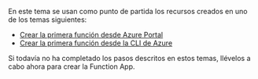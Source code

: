En este tema se usan como punto de partida los recursos creados en uno de los temas siguientes:

+ [Crear la primera función desde Azure Portal](../articles/azure-functions/functions-create-first-azure-function.md)
+ [Crear la primera función desde la CLI de Azure](../articles/azure-functions/functions-create-first-azure-function-azure-cli.md)

Si todavía no ha completado los pasos descritos en estos temas, llévelos a cabo ahora para crear la Function App.